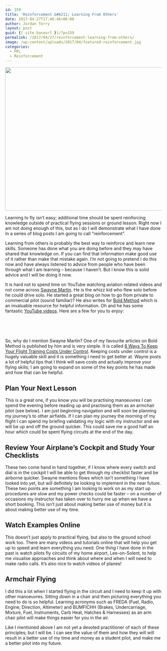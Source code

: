 ```yaml
---
id: 159
title: 'Reinforcement &#8211; Learning From Others'
date: 2017-04-27T17:46:46+00:00
author: Jordan Terry
layout: post
guid: {{ site.baseurl }}/?p=159
permalink: /2017/04/27/reinforcement-learning-from-others/
image: /wp-content/uploads/2017/04/featured-reinforcement.jpg
categories:
  - PPL
  - Reinforcement
---
```

<img loading="lazy" src="{{ site.baseurl }}/wp-content/uploads/2017/04/featured-reinforcement-1024x461.jpg" alt="" width="1024" height="461" class="alignnone size-large wp-image-160" srcset="{{ site.baseurl }}/wp-content/uploads/2017/04/featured-reinforcement-1024x461.jpg 1024w, {{ site.baseurl }}/wp-content/uploads/2017/04/featured-reinforcement-300x135.jpg 300w, {{ site.baseurl }}/wp-content/uploads/2017/04/featured-reinforcement-768x346.jpg 768w, {{ site.baseurl }}/wp-content/uploads/2017/04/featured-reinforcement.jpg 2000w" sizes="(max-width: 1024px) 100vw, 1024px" />

Learning to fly isn’t easy; additional time should be spent reinforcing knowledge outside of practical flying sessions or ground lesson. Right now I am not doing enough of this, but as I do I will demonstrate what I have done In a series of blog posts I am going to call “reinforcement”.

Learning from others is probably the best way to reinforce and learn new skills. Someone has done what you are doing before and they may have shared that knowledge on. If you can find that information make good use of it rather than make that mistake again. I’m not going to pretend I do this now and have always listened to advice from people who have been through what I am learning &#8211; because I haven’t. But I know this is solid advice and I will be doing it now.

It is hard not to spend time on YouTube watching aviation related videos and not come across [Swayne Martin](http://www.swaynemartin.com/). He is the whizz kid who flew solo before he could drive solo. He started a great blog on how to go from private to commercial pilot (sound familiar)? He also writes for [Bold Method](http://www.boldmethod.com/) which is an invaluable resource for helpful information. Oh and he has some fantastic [YouTube videos](https://www.youtube.com/user/MartinsAviation1). Here are a few for you to enjoy:

<center>
  <br />
</center>

<center>
  <br />
</center>

<center>
  <br />
</center>

So, why do I mention Swayne Martin? One of my favourite articles on Bold Method is published by him and is very simple. It is called [8 Ways To Keep Your Flight Training Costs Under Control](http://www.boldmethod.com/blog/lists/2017/04/8-ways-to-reduce-flight-training-costs/). Keeping costs under control is a hugely valuable skill and it is something I need to get better at. Wayne posts a lot of helpful tips that I think will save costs and actually improve your flying skills; I am going to expand on some of the key points he has made and how that can be helpful.

## Plan Your Next Lesson

This is a great one, if you know you will be practising manoeuvres I can spend the evening before reading up and practising them as an armchair pilot (see below). I am just beginning navigation and will soon be planning my journey’s to other airfields. If I can plan my journey the morning of my flight I can spend my briefing validating my logic with my instructor and we will be up and off the ground quicker. This could save me a good half an hour which could be spent flying circuits at the end of the day.

## Review Your Airplane’s Cockpit and Study Your Checklists

These two come hand in hand together, if I know where every switch and dial is in the cockpit I will be able to get through my checklist faster and be airborne quicker. Swayne mentions flows which isn’t something I have looked into yet, but will definitely be looking to implement in the near future. These two points are something I am looking to work on as my start up procedures are slow and my power checks could be faster &#8211; on a number of occasions my instructor has taken over to hurry me up when we have a short booking. This isn’t just about making better use of money but it is about making better use of my time.

## Watch Examples Online

This doesn’t just apply to practical flying, but also to the ground school work too. There are many videos and tutorials online that will help you get up to speed and learn everything you need. One thing I have done in the past is watch pilots fly circuits of my home airport, Lee-on-Solent, to help me visualise approaches and think about where and when I will need to make radio calls. It’s also nice to watch videos of planes!

## Armchair Flying

I did this a lot when I started flying in the circuit and I need to keep it up with other manoeuvres. Sitting down in a chair and then picturing everything you need to do is so helpful. Learning acronyms such as FREDA (Fuel, Radio, Engine, Direction, Altimeter) and BUMFICHH (Brakes, Undercarriage, Mixture, Fuel, Instruments, Carb Heat, Hatches & Harnesses) as an arm chair pilot will make things easier for you in the air.

Like I mentioned above I am not yet a devoted practitioner of each of these principles; but I will be. I can see the value of them and how they will will result in a better use of my time and money as a student pilot, and make me a better pilot into my future.